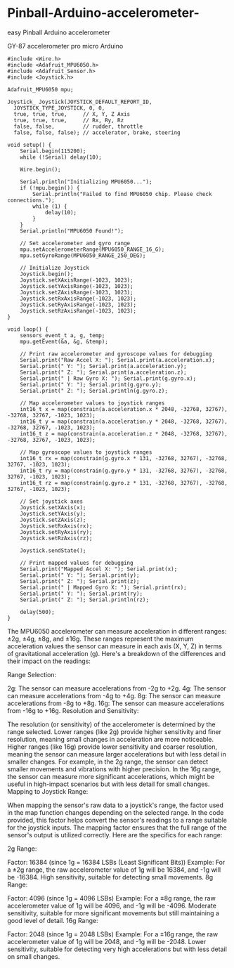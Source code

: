 # Pinball-Arduino-accelerometer-
easy Pinball Arduino accelerometer 

GY-87 accelerometer
pro micro Arduino 

```
#include <Wire.h>
#include <Adafruit_MPU6050.h>
#include <Adafruit_Sensor.h>
#include <Joystick.h>

Adafruit_MPU6050 mpu;

Joystick_ Joystick(JOYSTICK_DEFAULT_REPORT_ID, 
  JOYSTICK_TYPE_JOYSTICK, 0, 0,
  true, true, true,     // X, Y, Z Axis
  true, true, true,     // Rx, Ry, Rz
  false, false,         // rudder, throttle
  false, false, false); // accelerator, brake, steering

void setup() {
    Serial.begin(115200);
    while (!Serial) delay(10);

    Wire.begin();

    Serial.println("Initializing MPU6050...");
    if (!mpu.begin()) {
        Serial.println("Failed to find MPU6050 chip. Please check connections.");
        while (1) {
            delay(10);
        }
    }
    Serial.println("MPU6050 Found!");

    // Set accelerometer and gyro range
    mpu.setAccelerometerRange(MPU6050_RANGE_16_G);
    mpu.setGyroRange(MPU6050_RANGE_250_DEG);

    // Initialize Joystick
    Joystick.begin();
    Joystick.setXAxisRange(-1023, 1023);
    Joystick.setYAxisRange(-1023, 1023);
    Joystick.setZAxisRange(-1023, 1023);
    Joystick.setRxAxisRange(-1023, 1023);
    Joystick.setRyAxisRange(-1023, 1023);
    Joystick.setRzAxisRange(-1023, 1023);
}

void loop() {
    sensors_event_t a, g, temp;
    mpu.getEvent(&a, &g, &temp);

    // Print raw accelerometer and gyroscope values for debugging
    Serial.print("Raw Accel X: "); Serial.print(a.acceleration.x);
    Serial.print(" Y: "); Serial.print(a.acceleration.y);
    Serial.print(" Z: "); Serial.print(a.acceleration.z);
    Serial.print(" | Raw Gyro X: "); Serial.print(g.gyro.x);
    Serial.print(" Y: "); Serial.print(g.gyro.y);
    Serial.print(" Z: "); Serial.println(g.gyro.z);

    // Map accelerometer values to joystick ranges
    int16_t x = map(constrain(a.acceleration.x * 2048, -32768, 32767), -32768, 32767, -1023, 1023);
    int16_t y = map(constrain(a.acceleration.y * 2048, -32768, 32767), -32768, 32767, -1023, 1023);
    int16_t z = map(constrain(a.acceleration.z * 2048, -32768, 32767), -32768, 32767, -1023, 1023);

    // Map gyroscope values to joystick ranges
    int16_t rx = map(constrain(g.gyro.x * 131, -32768, 32767), -32768, 32767, -1023, 1023);
    int16_t ry = map(constrain(g.gyro.y * 131, -32768, 32767), -32768, 32767, -1023, 1023);
    int16_t rz = map(constrain(g.gyro.z * 131, -32768, 32767), -32768, 32767, -1023, 1023);

    // Set joystick axes
    Joystick.setXAxis(x);
    Joystick.setYAxis(y);
    Joystick.setZAxis(z);
    Joystick.setRxAxis(rx);
    Joystick.setRyAxis(ry);
    Joystick.setRzAxis(rz);

    Joystick.sendState();

    // Print mapped values for debugging
    Serial.print("Mapped Accel X: "); Serial.print(x);
    Serial.print(" Y: "); Serial.print(y);
    Serial.print(" Z: "); Serial.print(z);
    Serial.print(" | Mapped Gyro X: "); Serial.print(rx);
    Serial.print(" Y: "); Serial.print(ry);
    Serial.print(" Z: "); Serial.println(rz);

    delay(500);
}
```

The MPU6050 accelerometer can measure acceleration in different ranges: ±2g, ±4g, ±8g, and ±16g. These ranges represent the maximum acceleration values the sensor can measure in each axis (X, Y, Z) in terms of gravitational acceleration (g). Here's a breakdown of the differences and their impact on the readings:

Range Selection:

2g: The sensor can measure accelerations from -2g to +2g.
4g: The sensor can measure accelerations from -4g to +4g.
8g: The sensor can measure accelerations from -8g to +8g.
16g: The sensor can measure accelerations from -16g to +16g.
Resolution and Sensitivity:

The resolution (or sensitivity) of the accelerometer is determined by the range selected. Lower ranges (like 2g) provide higher sensitivity and finer resolution, meaning small changes in acceleration are more noticeable. Higher ranges (like 16g) provide lower sensitivity and coarser resolution, meaning the sensor can measure larger accelerations but with less detail in smaller changes.
For example, in the 2g range, the sensor can detect smaller movements and vibrations with higher precision. In the 16g range, the sensor can measure more significant accelerations, which might be useful in high-impact scenarios but with less detail for small changes.
Mapping to Joystick Range:

When mapping the sensor's raw data to a joystick's range, the factor used in the map function changes depending on the selected range.
In the code provided, this factor helps convert the sensor's readings to a range suitable for the joystick inputs. The mapping factor ensures that the full range of the sensor's output is utilized correctly.
Here are the specifics for each range:

2g Range:

Factor: 16384 (since 1g = 16384 LSBs (Least Significant Bits))
Example: For a ±2g range, the raw accelerometer value of 1g will be 16384, and -1g will be -16384.
High sensitivity, suitable for detecting small movements.
8g Range:

Factor: 4096 (since 1g = 4096 LSBs)
Example: For a ±8g range, the raw accelerometer value of 1g will be 4096, and -1g will be -4096.
Moderate sensitivity, suitable for more significant movements but still maintaining a good level of detail.
16g Range:

Factor: 2048 (since 1g = 2048 LSBs)
Example: For a ±16g range, the raw accelerometer value of 1g will be 2048, and -1g will be -2048.
Lower sensitivity, suitable for detecting very high accelerations but with less detail on small changes.
